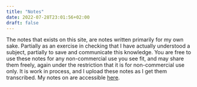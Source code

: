 ```yaml
---
title: "Notes"
date: 2022-07-28T23:01:56+02:00
draft: false
---
```


The notes that exists on this site, are notes written primarily for my own sake. 
Partially as an exercise in checking that I have actually understood a subject, partially to save and communicate this knowledge. 
You are free to use these notes for any non-commercial use you see fit, and may share them freely, again under the restriction that it is for non-commercial use only. 
It is work in process, and I upload these notes as I get them transcribed. 
My notes on are accessible [here](/academia/notes).

<!--more-->

